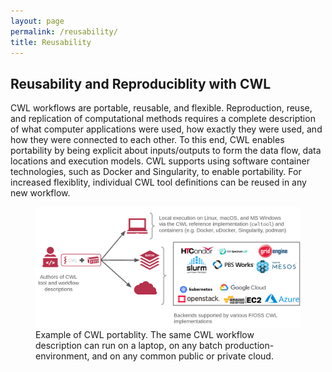 ```yaml
---
layout: page
permalink: /reusability/
title: Reusability  
---
```


## Reusability and Reproduciblity with CWL
CWL workflows are portable, reusable, and flexible.  Reproduction, reuse, and replication of computational methods requires a complete description of what computer applications were used, how exactly they were used, and how they were connected to each other. To this end, CWL enables portability by being explicit about inputs/outputs to form the data flow, data locations and execution models. CWL supports using software container technologies, such as Docker and Singularity, to enable portability. For increased flexiblity, individual CWL tool definitions can be reused in any new workflow.  

<figure>
  <img
  src="assets/img/cwlportable.png"
  alt="Image showing submitting CWL code to a variety of environments">
  <figcaption> Example of CWL portablity. The same CWL workflow description can run on a laptop,
on any batch production-environment, and on any common public or private cloud. </figcaption>
</figure>

